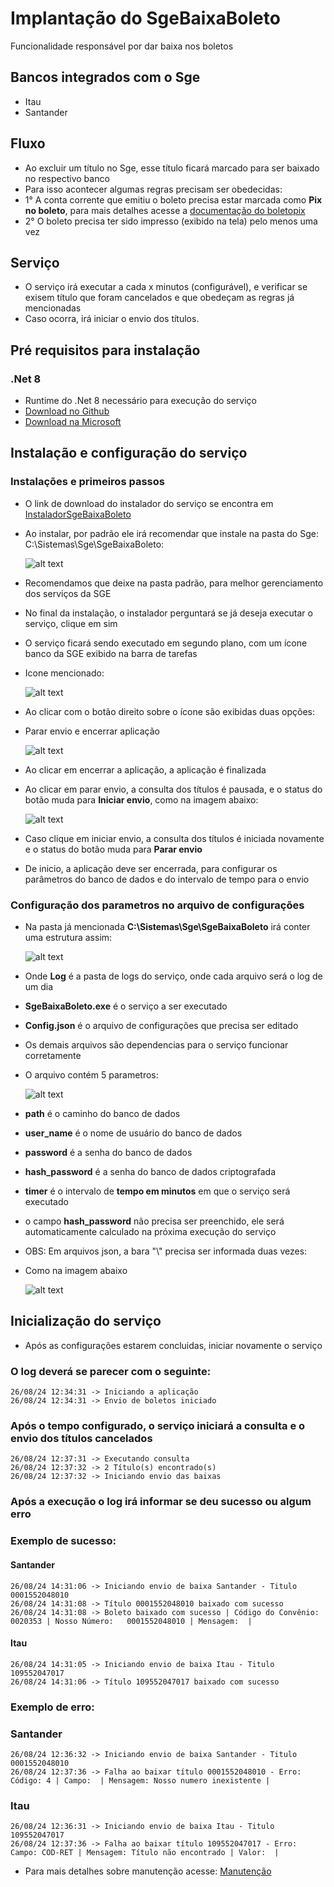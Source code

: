 # Implantação do SgeBaixaBoleto

Funcionalidade responsável por dar baixa nos boletos

## Bancos integrados com o Sge

- Itau
- Santander

## Fluxo

- Ao excluir um título no Sge, esse título ficará marcado para ser baixado no respectivo banco
- Para isso acontecer algumas regras precisam ser obedecidas:
- 1° A conta corrente que emitiu o boleto precisa estar marcada como **Pix no boleto**, para mais detalhes acesse a [documentação do boletopix](../SgeWS/Implementação.md)
- 2° O boleto precisa ter sido impresso (exibido na tela) pelo menos uma vez

## Serviço

- O serviço irá executar a cada x minutos (configurável), e verificar se exisem título que foram cancelados e que obedeçam as regras já mencionadas
- Caso ocorra, irá iniciar o envio dos títulos.

## Pré requisitos para instalação

### .Net 8

- Runtime do .Net 8 necessário para execução do serviço
- [Download no Github](/Arquivos/dotnet-runtime-8.0.8-win-x64.exe)
- [Download na Microsoft](https://download.visualstudio.microsoft.com/download/pr/cc913baa-9bce-482e-bdfc-56c4b6fafd10/e3f24f2ab2fc02b395c1b67f5193b8d1/dotnet-runtime-8.0.8-win-x64.exe)

## Instalação e configuração do serviço

### Instalações e primeiros passos
- O link de download do instalador do serviço se encontra em [InstaladorSgeBaixaBoleto](/Arquivos/InstaladorSgeBaixaBoleto.rar)
- Ao instalar, por padrão ele irá recomendar que instale na pasta do Sge: C:\Sistemas\Sge\SgeBaixaBoleto:

    ![alt text](Imagens/PrintTelaInstalador.png)

- Recomendamos que deixe na pasta padrão, para melhor gerenciamento dos serviços da SGE
- No final da instalação, o instalador perguntará se já deseja executar o serviço, clique em sim
- O serviço ficará sendo executado em segundo plano, com um ícone banco da SGE exibido na barra de tarefas
- Icone mencionado:

    ![alt text](Imagens/PrintIconeBarraTarefa.png)

- Ao clicar com o botão direito sobre o ícone são exibidas duas opções:
- Parar envio e encerrar aplicação

    ![alt text](Imagens/PrintMenu1.png)

- Ao clicar em encerrar a aplicação, a aplicação é finalizada
- Ao clicar em parar envio, a consulta dos títulos é pausada, e o status do botão muda para **Iniciar envio**, como na imagem abaixo:

    ![alt text](Imagens/PrintMenu2.png)

- Caso clique em iniciar envio, a consulta dos títulos é iniciada novamente e o status do botão muda para **Parar envio**

- De inicio, a aplicação deve ser encerrada, para configurar os parâmetros do banco de dados e do intervalo de tempo para o envio

### Configuração dos parametros no arquivo de configurações

- Na pasta já mencionada **C:\Sistemas\Sge\SgeBaixaBoleto** irá conter uma estrutura assim:

    ![alt text](Imagens/PrintPastaSgeBaixaBoleto.png)

- Onde **Log** é a pasta de logs do serviço, onde cada arquivo será o log de um dia
- **SgeBaixaBoleto.exe** é o serviço a ser executado
- **Config.json** é o arquivo de configurações que precisa ser editado
- Os demais arquivos são dependencias para o serviço funcionar corretamente
- O arquivo contém 5 parametros:

    ![alt text](Imagens/PrintArquivoConfig.png)

- **path** é o caminho do banco de dados
- **user_name** é o nome de usuário do banco de dados
- **password** é a senha do banco de dados
- **hash_password** é a senha do banco de dados criptografada
- **timer** é o intervalo de **tempo em minutos** em que o serviço será executado

- o campo **hash_password** não precisa ser preenchido, ele será automaticamente calculado na próxima execução do serviço
- OBS: Em arquivos json, a bara "\\" precisa ser informada duas vezes:
- Como na imagem abaixo

    ![alt text](Imagens/ExemploJson.png)

## Inicialização do serviço

- Após as configurações estarem concluidas, iniciar novamente o serviço

### O log deverá se parecer com o seguinte:

    26/08/24 12:34:31 -> Iniciando a aplicação
    26/08/24 12:34:31 -> Envio de boletos iniciado

### Após o tempo configurado, o serviço iniciará a consulta e o envio dos títulos cancelados

    26/08/24 12:37:31 -> Executando consulta
    26/08/24 12:37:32 -> 2 Título(s) encontrado(s)
    26/08/24 12:37:32 -> Iniciando envio das baixas
    
### Após a execução o log irá informar se deu sucesso ou algum erro

### Exemplo de sucesso:
#### Santander
    26/08/24 14:31:06 -> Iniciando envio de baixa Santander - Titulo 0001552048010
    26/08/24 14:31:08 -> Título 0001552048010 baixado com sucesso
    26/08/24 14:31:08 -> Boleto baixado com sucesso | Código do Convênio: 0020353 | Nosso Número:   0001552048010 | Mensagem:  | 

#### Itau
    26/08/24 14:31:05 -> Iniciando envio de baixa Itau - Titulo 109552047017
    26/08/24 14:31:06 -> Título 109552047017 baixado com sucesso

### Exemplo de erro:
### Santander
    26/08/24 12:36:32 -> Iniciando envio de baixa Santander - Titulo 0001552048010
    26/08/24 12:37:36 -> Falha ao baixar título 0001552048010 - Erro: Código: 4 | Campo:  | Mensagem: Nosso numero inexistente | 

### Itau
    26/08/24 12:36:31 -> Iniciando envio de baixa Itau - Titulo 109552047017
    26/08/24 12:37:36 -> Falha ao baixar título 109552047017 - Erro: Campo: COD-RET | Mensagem: Título não encontrado | Valor:  | 


- Para mais detalhes sobre manutenção acesse: [Manutenção](/Manutencao.md)